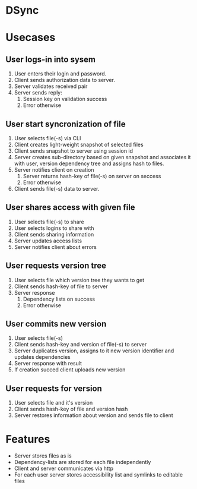 # DSync

# Usecases

## User logs-in into sysem

1. User enters their login and password.
2. Client sends authorization data to server.
3. Server validates received pair
4. Server sends reply:
    1. Session key on validation success
    2. Error otherwise

## User start syncronization of file

1. User selects file(-s) via CLI
2. Client creates light-weight snapshot of selected files
3. Client sends snapshot to server using session id
4. Server creates sub-directory based on given snapshot and associates it with user, version dependency tree and assigns hash to files.
5. Server notifies client on creation 
    1. Server returns hash-key of file(-s) on server on seccess
    2. Error otherwise
6. Client sends file(-s) data to server.

## User shares access with given file
1. User selects file(-s) to share
2. User selects logins to share with
3. Client sends sharing information
4. Server updates access lists
5. Server notifies client about errors

## User requests version tree
1. User selects file which version tree they wants to get
2. Client sends hash-key of file to server
3. Server response
    1. Dependency lists on success
    2. Error otherwise

## User commits new version
1. User selects file(-s) 
2. Client sends hash-key and version of file(-s) to server
3. Server duplicates version, assigns to it new version identifier and updates dependencies
4. Server response with result
5. If creation succed client uploads new version

## User requests for version
1. User selects file and it's version
2. Client sends hash-key of file and version hash
3. Server restores information about version and sends file to client

# Features
- Server stores files as is 
- Dependency-lists are stored for each file independently
- Client and server communicates via http
- For each user server stores accessibility list and symlinks to editable files
